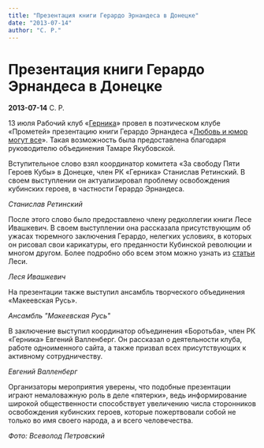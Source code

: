 ```yaml
---
title: "Презентация книги Герардо Эрнандеса в Донецке"
date: "2013-07-14"
author: "С. Р."
---
```


# Презентация книги Герардо Эрнандеса в Донецке

**2013-07-14** С. Р.

13 июля Рабочий клуб «[Герника](http://guernica.org.ua/)» провел в поэтическом клубе «Прометей» презентацию книги Герардо Эрнандеса «[Любовь и юмор могут все](/bibl/herardo_web_rgb.pdf)». Такая возможность была предоставлена благодаря руководителю объединения Тамаре Якубовской.

Вступительное слово взял координатор комитета «За свободу Пяти Героев Кубы» в Донецке, член РК «Герника» Станислав Ретинский. В своем выступлении он актуализировал проблему освобождения кубинских героев, в частности Герардо Эрнандеса.

*Станислав Ретинский*

После этого слово было предоставлено члену редколлегии книги Лесе Ивашкевич. В своем выступлении она рассказала присутствующим об ужасах тюремного заключения Герардо, нелегких условиях, в которых он рисовал свои карикатуры, его преданности Кубинской революции и многом другом. Более подробно обо всем этом можно узнать из [статьи](/7123.html) Леси.

*Леся Ивашкевич*

На презентации также выступил ансамбль творческого объединения «Макеевская Русь».

*Ансамбль "Макеевская Русь"*

В заключение выступил координатор объединения «Боротьба», член РК «Герника» Евгений Валленберг. Он рассказал о деятельности клуба, работе одноименного сайта, а также призвал всех присутствующих к активному сотрудничеству.

*Евгений Валленберг*

Организаторы мероприятия уверены, что подобные презентации играют немаловажную роль в деле «пятерки», ведь информирование широкой общественности способствует увеличению числа сторонников освобождения кубинских героев, которые пожертвовали собой не только во имя своего народа, а и всего человечества.

*Фото: Всеволод Петровский*